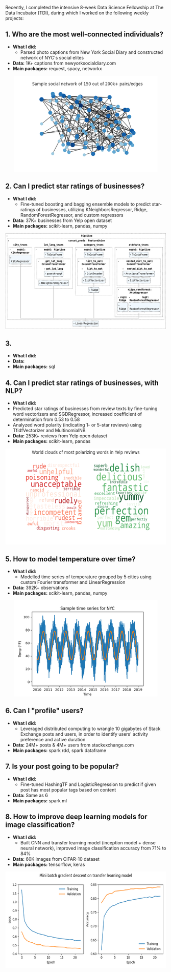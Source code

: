 Recently, I completed the intensive 8-week Data Science Fellowship at The Data Incubator (TDI), during which I worked on the following weekly projects:
## 1. Who are the most well-connected individuals?
- **What I did:**
  - Parsed photo captions from New York Social Diary and constructed network of NYC's social elites
- **Data:** 1K+ captions from newyorksocialdiary.com
- **Main packages:** request, spacy, networkx
<p align="center">
<img src="viz/graph.png" height="300">
</p>

## 2. Can I predict star ratings of businesses?
- **What I did:**
  - Fine-tuned boosting and bagging ensemble models to predict star-ratings of businesses, utilizing KNeighborsRegressor, Ridge, RandomForestRegressor, and custom regressors
- **Data:** 37K+ businesses from Yelp open dataset
- **Main packages:** scikit-learn, pandas, numpy
<p align="center">
<img src="viz/ml.png" height="300">
</p>

## 3. 
- **What I did:** 
- **Data:** 
- **Main packages:** sql
## 4. Can I predict star ratings of businesses, with NLP?
- **What I did:**
 - Predicted star ratings of businesses from review texts by fine-tuning word vectorizers and SGDRegressor, increased coefficient of determination from 0.53 to 0.58
 - Analyzed word polarity (indicating 1- or 5-star reviews) using TfidfVectorizer and MultinomialNB
- **Data:** 253K+ reviews from Yelp open dataset
- **Main packages:** scikit-learn, pandas
<p align="center">
<img src="viz/nlp.png" height="300">
</p>

## 5. How to model temperature over time?
- **What I did:**
  - Modelled time series of temperature grouped by 5 cities using custom Fourier transformer and LinearRegression
- **Data:** 392K+ observations
- **Main packages:** scikit-learn, pandas, numpy
<p align="center">
<img src="viz/ts.png" height="300">
</p>

## 6. Can I "profile" users?
- **What I did:**
  - Leveraged distributed computing to wrangle 10 gigabytes of Stack Exchange posts and users, in order to identify users' activity preference and active duration
- **Data:** 24M+ posts & 4M+ users from stackexchange.com
- **Main packages:** spark rdd, spark dataframe
## 7. Is your post going to be popular?
- **What I did:**
  - Fine-tuned HashingTF and LogisticRegression to predict if given post has most popular tags based on content
- **Data:** Same as 6
- **Main packages:** spark ml
## 8. How to improve deep learning models for image classification?
- **What I did:**
  - Built CNN and transfer learning model (inception model + dense neural network), improved image classification accuracy from 71% to 84%
- **Data:** 60K images from CIFAR-10 dataset
- **Main packages:** tensorflow, keras
<p align="center">
<img src="viz/tf.png" height="300">
</p>
